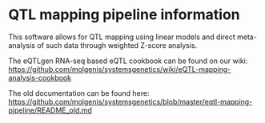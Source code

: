 # QTL mapping pipeline information
This software allows for QTL mapping using linear models and direct meta-analysis of such data through weighted Z-score analysis.

The eQTLgen RNA-seq based eQTL cookbook can be found on our wiki:
https://github.com/molgenis/systemsgenetics/wiki/eQTL-mapping-analysis-cookbook

The old documentation can be found here:
https://github.com/molgenis/systemsgenetics/blob/master/eqtl-mapping-pipeline/README_old.md

